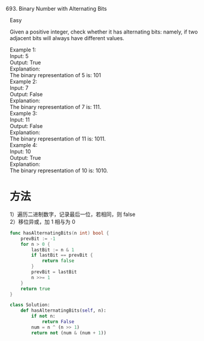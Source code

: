 693. Binary Number with Alternating Bits

Easy

Given a positive integer, check whether it has alternating bits: namely, if two adjacent bits will always have different values.  


Example 1:  
Input: 5  
Output: True  
Explanation:  
The binary representation of 5 is: 101  
Example 2:  
Input: 7  
Output: False  
Explanation:  
The binary representation of 7 is: 111.  
Example 3:  
Input: 11  
Output: False  
Explanation:  
The binary representation of 11 is: 1011.  
Example 4:  
Input: 10  
Output: True  
Explanation:  
The binary representation of 10 is: 1010.  

# 方法
1）遍历二进制数字，记录最后一位，若相同，则 false   
2）移位异或，加 1 相与为 0 

```go
func hasAlternatingBits(n int) bool {
	prevBit := -1
	for n > 0 {
		lastBit := n & 1
		if lastBit == prevBit {
			return false
		}
		prevBit = lastBit
		n >>= 1
	}
	return true
}
```




```python
class Solution:
    def hasAlternatingBits(self, n):
        if not n:
            return False
        num = n ^ (n >> 1)
        return not (num & (num + 1))
```